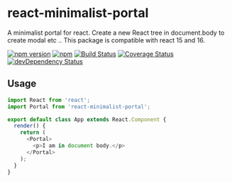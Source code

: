 # react-minimalist-portal

A minimalist portal for react.
Create a new React tree in document.body to create modal etc ..
This package is compatible with react 15 and 16.

[![npm version](https://badge.fury.io/js/react-minimalist-portal.svg)](https://badge.fury.io/js/react-minimalist-portal)
[![npm](https://img.shields.io/npm/dm/react-minimalist-portal.svg)](https://www.npmjs.com/package/react-minimalist-portal)
[![Build Status](https://travis-ci.org/pradel/react-minimalist-portal.svg?branch=master)](https://travis-ci.org/pradel/react-minimalist-portal)
[![Coverage Status](https://coveralls.io/repos/github/pradel/react-minimalist-portal/badge.svg?branch=master)](https://coveralls.io/github/pradel/react-minimalist-portal?branch=master)
[![devDependency Status](https://david-dm.org/pradel/react-minimalist-portal/dev-status.svg)](https://david-dm.org/pradel/react-minimalist-portal#info=devDependencies)



## Usage
```javascript
import React from 'react';
import Portal from 'react-minimalist-portal';

export default class App extends React.Component {
  render() {
    return (
      <Portal>
        <p>I am in document body.</p>
      </Portal>
    );
  }
}
```
